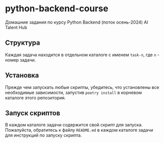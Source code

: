 # python-backend-course
Домашние задания по курсу Python Backend (поток осень-2024) AI Talent Hub

## Структура

Каждая задача находится в отдельном каталоге с именем `task-n`, где `n` - номер задачи.

## Установка

Прежде чем запускать любые скрипты, убедитесь, что установлены все необходимые зависимости, запустив `poetry install` в корневом каталоге этого репозитория.

## Запуск скриптов

В каждом каталоге задачи содержится свой скрипт для запуска. Пожалуйста, обратитесь к файлу `README.md` в каждом каталоге задачи для инструкций по запуску скрипта.